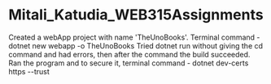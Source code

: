 # Mitali_Katudia_WEB315Assignments
 
 Created a webApp project with name 'TheUnoBooks'.
 Terminal command - dotnet new webapp -o TheUnoBooks
 Tried dotnet run without giving the cd command and had errors, then after the command the build succeeded.
 Ran the program and to secure it, terminal command - dotnet dev-certs https --trust
 

